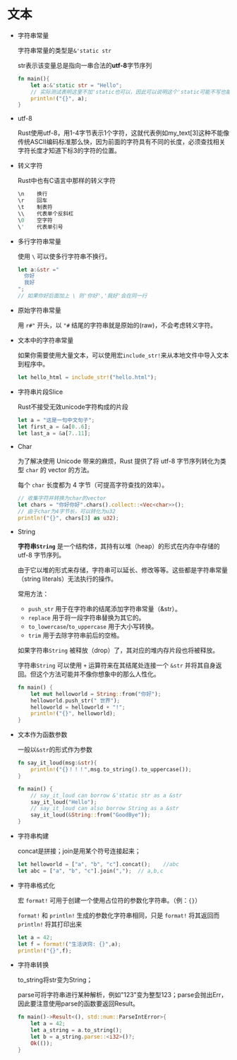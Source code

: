 # 文本

- 字符串常量

  字符串常量的类型是``&'static str``

  str表示该变量总是指向一串合法的**utf-8**字节序列

  ```rust
  fn main(){
      let a:&'static str = "Hello";	
      // 实际测试表明这里不加'static也可以，因此可以说明这个'static可能不写也能被编译器推断出来
      println!("{}", a);
  }
  ```

- utf-8

  Rust使用utf-8，用1-4字节表示1个字符，这就代表例如my_text[3]这种不能像传统ASCII编码标准那么快，因为前面的字符具有不同的长度，必须查找相关字符长度才知道下标3的字符的位置。

- 转义字符

  Rust中也有C语言中那样的转义字符

  ```rust
  \n 	换行
  \r 	回车
  \t	制表符
  \\	代表单个反斜杠
  \0	空字符
  \' 	代表单引号
  ```

- 多行字符串常量

  使用 `\` 可以使多行字符串不换行。

  ```rust
  let a:&str ="
  	你好
  	我好
  ";
  // 如果你好后面加上 \ 则'你好','我好'会在同一行
  ```

- 原始字符串常量

  用 `r#"` 开头，以 `"#` 结尾的字符串就是原始的(raw)，不会考虑转义字符。

- 文本中的字符串常量

  如果你需要使用大量文本，可以使用宏``include_str!``来从本地文件中导入文本到程序中。

  ```rust
  let hello_html = include_str!("hello.html");
  ```

- 字符串片段Slice

  Rust不接受无效unicode字符构成的片段

  ```rust
  let a = "这是一句中文句子";
  let first_a = &a[0..6];
  let last_a = &a[7..11];
  ```

- Char

  为了解决使用 Unicode 带来的麻烦，Rust 提供了将 utf-8 字节序列转化为类型 `char` 的 vector 的方法。

  每个 `char` 长度都为 4 字节（可提高字符查找的效率）。

  ```rust
  // 收集字符并转换为char的vector
  let chars = "你好你好".chars().collect::<Vec<char>>();
  // 由于char为4字节长，可以转化为u32
  println!("{}", chars[3] as u32);
  ```

- String

  **字符串`String`** 是一个结构体，其持有以堆（heap）的形式在内存中存储的 utf-8 字节序列。

  由于它以堆的形式来存储，字符串可以延长、修改等等。这些都是字符串常量（string literals）无法执行的操作。

  常用方法：

  - `push_str` 用于在字符串的结尾添加字符串常量（&str）。
  - `replace` 用于将一段字符串替换为其它的。
  - `to_lowercase`/`to_uppercase` 用于大小写转换。
  - `trim` 用于去除字符串前后的空格。

  如果字符串`String` 被释放（drop）了，其对应的堆内存片段也将被释放。

  字符串`String` 可以使用 `+` 运算符来在其结尾处连接一个 `&str` 并将其自身返回。但这个方法可能并不像你想象中的那么人性化。

  ```rust
  fn main() {
      let mut helloworld = String::from("你好");
      helloworld.push_str(" 世界");
      helloworld = helloworld + "!";
      println!("{}", helloworld);
  }
  ```

- 文本作为函数参数

  一般以``&str``的形式作为参数

  ```rust
  fn say_it_loud(msg:&str){
      println!("{}！！！",msg.to_string().to_uppercase());
  }
  
  fn main() {
      // say_it_loud can borrow &'static str as a &str
      say_it_loud("Hello");
      // say_it_loud can also borrow String as a &str
      say_it_loud(&String::from("GoodBye"));
  }
  ```

- 字符串构建

  concat是拼接；join是用某个符号连接起来；

  ```rust
  let helloworld = ["a", "b", "c"].concat();	//abc
  let abc = ["a", "b", "c"].join(",");	// a,b,c
  ```

- 字符串格式化

  宏 `format!` 可用于创建一个使用占位符的参数化字符串。（例：`{}`）

  `format!` 和 `println!` 生成的参数化字符串相同，只是 `format!` 将其返回而 `println!` 将其打印出来

  ```rust
  let a = 42;
  let f = format!("生活诀窍: {}",a);
  println!("{}",f);
  ```

- 字符串转换

  to_string将str变为String；

  parse可将字符串进行某种解析，例如"123"变为整型123；parse会抛出Err，因此要注意使用parse的函数要返回Result。

  ```rust
  fn main()->Result<(), std::num::ParseIntError>{
      let a = 42;
      let a_string = a.to_string();
      let b = a_string.parse::<i32>()?;
      Ok(());
  }
  ```

  

